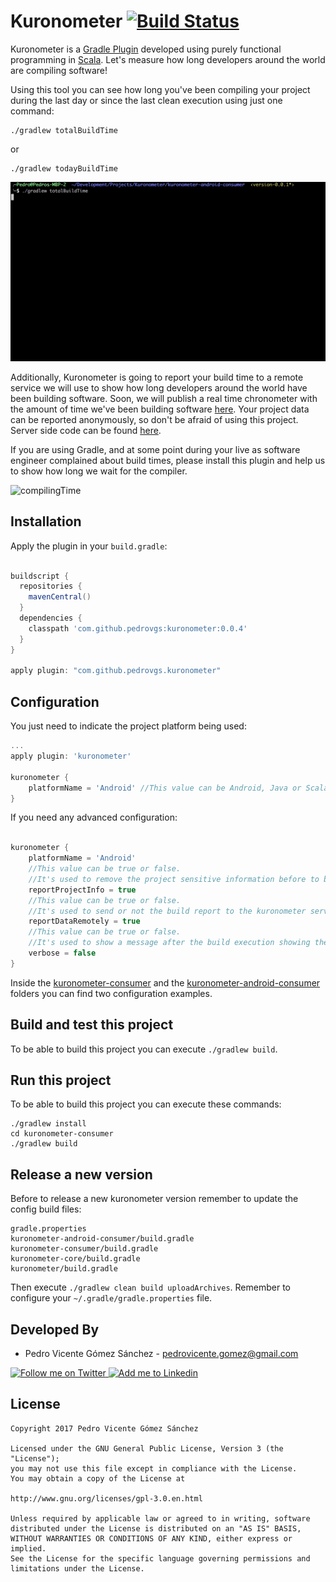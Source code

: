 Kuronometer [![Build Status](https://travis-ci.org/pedrovgs/Kuronometer.svg?branch=master)](https://travis-ci.org/pedrovgs/Kuronometer)
===========

Kuronometer is a [Gradle Plugin](https://docs.gradle.org/current/userguide/custom_plugins.html) developed using purely functional programming in [Scala](https://www.scala-lang.org/). Let's measure how long developers around the world are compiling software!

Using this tool you can see how long you've been compiling your project during the last day or since the last clean execution using just one command:

```
./gradlew totalBuildTime
```

or

```
./gradlew todayBuildTime
```

![screencast](./art/screencast.gif)

Additionally, Kuronometer is going to report your build time to a remote service we will use to show how long developers around the world have been building software. Soon, we will publish a real time chronometer with the amount of time we've been building software [here](http://kuronometer.io). Your project data can be reported anonymously, so don't be afraid of using this project. Server side code can be found [here](https://github.com/delr3ves/KuronometerServer).

If you are using Gradle, and at some point during your live as software engineer complained about build times, please install this plugin and help us to show how long we wait for the compiler.

![compilingTime](http://ardalis.com/wp-content/uploads/2016/02/compiling-300x262.png)

## Installation

Apply the plugin in your ``build.gradle``:

```groovy

buildscript {
  repositories {
    mavenCentral()
  }
  dependencies {
    classpath 'com.github.pedrovgs:kuronometer:0.0.4'
  }
}

apply plugin: "com.github.pedrovgs.kuronometer"

```

## Configuration

You just need to indicate the project platform being used:

```groovy
...
apply plugin: 'kuronometer'

kuronometer {
    platformName = 'Android' //This value can be Android, Java or Scala
}
```

If you need any advanced configuration:

```groovy

kuronometer {
    platformName = 'Android'
    //This value can be true or false. 
    //It's used to remove the project sensitive information before to being reported. By default is true.
    reportProjectInfo = true 
    //This value can be true or false. 
    //It's used to send or not the build report to the kuronometer server. By default is true.
    reportDataRemotely = true
    //This value can be true or false. 
    //It's used to show a message after the build execution showing the report execution result. By default is false.
    verbose = false
}
```

Inside the [kuronometer-consumer](./kuronometer-consumer/build.gradle) and the [kuronometer-android-consumer](./kuronometer-android-consumer/app/build.gradle) folders you can find two configuration examples.

## Build and test this project

To be able to build this project you can execute ``./gradlew build``.

## Run this project

To be able to build this project you can execute these commands:

```
./gradlew install
cd kuronometer-consumer
./gradlew build
```

## Release a new version

Before to release a new kuronometer version remember to update the config build files:

```
gradle.properties
kuronometer-android-consumer/build.gradle
kuronometer-consumer/build.gradle
kuronometer-core/build.gradle
kuronometer/build.gradle
```

Then execute ``./gradlew clean build uploadArchives``. Remember to configure your ``~/.gradle/gradle.properties`` file.

Developed By
------------

* Pedro Vicente Gómez Sánchez - <pedrovicente.gomez@gmail.com>

<a href="https://twitter.com/pedro_g_s">
  <img alt="Follow me on Twitter" src="https://image.freepik.com/iconos-gratis/twitter-logo_318-40209.jpg" height="60" width="60"/>
</a>
<a href="https://es.linkedin.com/in/pedrovgs">
  <img alt="Add me to Linkedin" src="https://image.freepik.com/iconos-gratis/boton-del-logotipo-linkedin_318-84979.png" height="60" width="60"/>
</a>

License
-------

    Copyright 2017 Pedro Vicente Gómez Sánchez

    Licensed under the GNU General Public License, Version 3 (the "License");
    you may not use this file except in compliance with the License.
    You may obtain a copy of the License at

    http://www.gnu.org/licenses/gpl-3.0.en.html

    Unless required by applicable law or agreed to in writing, software
    distributed under the License is distributed on an "AS IS" BASIS,
    WITHOUT WARRANTIES OR CONDITIONS OF ANY KIND, either express or implied.
    See the License for the specific language governing permissions and
    limitations under the License.
